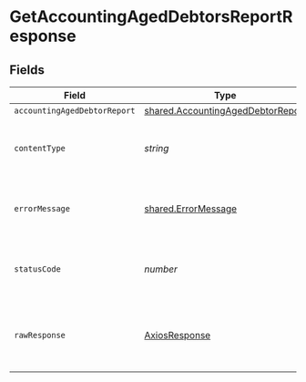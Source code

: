 # GetAccountingAgedDebtorsReportResponse


## Fields

| Field                                                                                  | Type                                                                                   | Required                                                                               | Description                                                                            |
| -------------------------------------------------------------------------------------- | -------------------------------------------------------------------------------------- | -------------------------------------------------------------------------------------- | -------------------------------------------------------------------------------------- |
| `accountingAgedDebtorReport`                                                           | [shared.AccountingAgedDebtorReport](../../models/shared/accountingageddebtorreport.md) | :heavy_minus_sign:                                                                     | OK                                                                                     |
| `contentType`                                                                          | *string*                                                                               | :heavy_check_mark:                                                                     | HTTP response content type for this operation                                          |
| `errorMessage`                                                                         | [shared.ErrorMessage](../../models/shared/errormessage.md)                             | :heavy_minus_sign:                                                                     | Your API request was not properly authorized.                                          |
| `statusCode`                                                                           | *number*                                                                               | :heavy_check_mark:                                                                     | HTTP response status code for this operation                                           |
| `rawResponse`                                                                          | [AxiosResponse](https://axios-http.com/docs/res_schema)                                | :heavy_minus_sign:                                                                     | Raw HTTP response; suitable for custom response parsing                                |